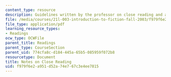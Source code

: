 ```yaml
---
content_type: resource
description: Guidelines written by the professor on close reading and analysis.
file: /media/courses/21l-003-introduction-to-fiction-fall-2003/f979f6e2a951d52a74e767c3e4ee7815_notes_on_close_reading.pdf
file_type: application/pdf
learning_resource_types:
- Readings
ocw_type: OCWFile
parent_title: Readings
parent_type: CourseSection
parent_uid: 774cfa8c-d184-445a-65b5-085959f072b8
resourcetype: Document
title: Notes on Close Reading
uid: f979f6e2-a951-d52a-74e7-67c3e4ee7815
---
```

